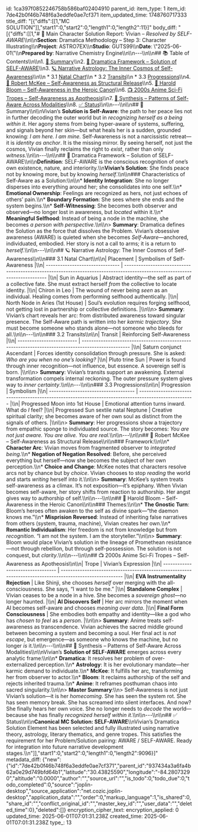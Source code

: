 id: 1ca397f0852246758b586baf02404910
parent_id: 
item_type: 1
item_id: 7de42b0f46b748f6a3eddfe0ae7cf371
item_updated_time: 1748760717333
title_diff: "[{\"diffs\":[[1,\"MC SOLUTION\"]],\"start1\":0,\"start2\":0,\"length1\":0,\"length2\":11}]"
body_diff: "[{\"diffs\":[[1,\"# 📘 Main Character Solution Report: Vivian – *Resolved by SELF-AWARE*\\\n\\\n**Section**: Dramatica Methodology – Step 3: Character Illustrating\\\n**Project**: ASTRO7EX\\\n**Studio**: GUTS99\\\n**Date**: \\\"2025-06-01\\\"\\\n**Prepared by**: Narrative Chemistry Engine\\\n\\\n---\\\n\\\n## 📚 Table of Contents\\\n\\\n1. [🎯 Summary](#-summary)\\\n2. [🧭 Dramatica Framework – Solution of SELF-AWARE](#-dramatica-framework--solution-of-self-aware)\\\n3. [🪐 Narrative Astrology: The Inner Cosmos of Self-Awareness](#-narrative-astrology-the-inner-cosmos-of-self-awareness)\\\n\\\n   * 3.1 [Natal Chart](#31-natal-chart)\\\n   * 3.2 [Transits](#32-transits)\\\n   * 3.3 [Progressions](#33-progressions)\\\n4. [🎥 Robert McKee – Self-Awareness as Structural Release](#-robert-mckee--self-awareness-as-structural-release)\\\n5. [📖 Harold Bloom – Self-Awareness in the Heroic Canon](#-harold-bloom--self-awareness-in-the-heroic-canon)\\\n6. [📺 2000s Anime Sci-Fi Tropes – Self-Awareness as Apotheosis](#-2000s-anime-sci-fi-tropes--self-awareness-as-apotheosis)\\\n7. [🧩 Synthesis – Patterns of Self-Aware Across Modalities](#-synthesis--patterns-of-self-aware-across-modalities)\\\n8. [✅ Status](#-status)\\\n\\\n---\\\n\\\n## 🎯 Summary\\\n\\\nVivian’s **Solution is Self-Aware**: the path to her peace lies not in further decoding the outer world but in *recognizing herself as a being within it*. Her agony stems from being hyper-aware of systems, suffering, and signals beyond her skin—but what heals her is a sudden, grounded knowing: *I am here. I am mine.* Self-Awareness is not a narcissistic retreat—it is *identity as anchor*. It is the missing mirror. By seeing herself, not just the cosmos, Vivian finally reclaims the right to *exist*, rather than only *witness*.\\\n\\\n---\\\n\\\n## 🧭 Dramatica Framework – Solution of SELF-AWARE\\\n\\\n**Definition**: SELF-AWARE is the conscious recognition of one’s own existence, nature, and interiority.\\\n**Vivian’s Solution**: She finds peace not by knowing more, but by knowing *herself*.\\\n\\\n### Characteristics of Self-Aware as a Solution:\\\n\\\n* **Identity Integration**: She no longer disperses into everything around her; she consolidates into one self.\\\n* **Emotional Ownership**: Feelings are recognized as hers, not just echoes of others’ pain.\\\n* **Boundary Formation**: She sees where she ends and the system begins.\\\n* **Self-Witnessing**: She becomes both observer and observed—no longer lost in awareness, but *located* within it.\\\n* **Meaningful Selfhood**: Instead of being a node in the machine, she becomes *a person with perspective*.\\\n\\\n> **Summary**: Dramatica defines the Solution as the force that dissolves the Problem. Vivian’s obsessive awareness (AWARE) is quieted when she becomes *Self-Aware*—anchored, individuated, embodied. Her story is not a call to arms; it is a return to *herself*.\\\n\\\n---\\\n\\\n## 🪐 Narrative Astrology: The Inner Cosmos of Self-Awareness\\\n\\\n### 3.1 Natal Chart\\\n\\\n| Placement                       | Symbolism of Self-Awareness                                                                                                 |\\\n| ------------------------------- | --------------------------------------------------------------------------------------------------------------------------- |\\\n| Sun in Aquarius                 | Abstract identity—the self as part of a collective fate. She must extract herself *from* the collective to locate identity. |\\\n| Chiron in Leo                   | The wound of never being *seen* as an individual. Healing comes from performing selfhood authentically.                     |\\\n| North Node in Aries (1st House) | Soul’s evolution requires forging selfhood, not getting lost in partnership or collective definitions.                      |\\\n\\\n> **Summary**: Vivian’s chart reveals her arc: from distributed awareness toward singular presence. The Self-Aware path is written into her *karmic trajectory*. She must become someone who stands alone—not someone who bleeds for all.\\\n\\\n---\\\n\\\n### 3.2 Transits\\\n\\\n| Transit                   | Reinforcing Self-Awareness                                                                         |\\\n| ------------------------- | -------------------------------------------------------------------------------------------------- |\\\n| Saturn conjunct Ascendant | Forces identity consolidation through pressure. She is asked: *Who are you when no one’s looking?* |\\\n| Pluto trine Sun           | Power is found through inner recognition—not influence, but essence. A sovereign self is born.     |\\\n\\\n> **Summary**: Vivian’s transits support an awakening. External transformation compels internal reckoning. The outer pressure system gives way to *inner certainty*.\\\n\\\n---\\\n\\\n### 3.3 Progressions\\\n\\\n| Progression                          | Symbolism                                                                                             |\\\n| ------------------------------------ | ----------------------------------------------------------------------------------------------------- |\\\n| Progressed Moon into 1st House       | Emotional attention turns inward. What do *I* feel?                                                   |\\\n| Progressed Sun sextile natal Neptune | Creative spiritual clarity; she becomes aware of her own soul as distinct from the signals of others. |\\\n\\\n> **Summary**: Her progressions show a trajectory from empathic sponge to individuated source. The story becomes: *You are not just aware. You are alive. You are real.*\\\n\\\n---\\\n\\\n## 🎥 Robert McKee – Self-Awareness as Structural Release\\\n\\\n### Framework:\\\n\\\n* **Character Arc**: Vivian moves from fragmented observer to *integrated being*.\\\n* **Negation of Negation Resolved**: Before, she perceived everything but herself—now she becomes the subject of her own perception.\\\n* **Choice and Change**: McKee notes that characters resolve arcs not by chance but by *choice*. Vivian chooses to stop *reading* the world and starts *writing* herself into it.\\\n\\\n> **Summary**: McKee’s system treats self-awareness as a climax. It’s not exposition—it’s epiphany. When Vivian becomes self-aware, her story shifts from reaction to authorship. Her angst gives way to authorship of self.\\\n\\\n---\\\n\\\n## 📖 Harold Bloom – Self-Awareness in the Heroic Canon\\\n\\\n### Themes:\\\n\\\n* **The Gnostic Turn**: Bloom’s heroes often awaken to the self as divine spark—“the daemon knows me.”\\\n* **Misprision Reversed**: Instead of inheriting false narratives from others (system, trauma, machine), Vivian creates her own.\\\n* **Romantic Individualism**: Her freedom is not from knowledge but from *recognition*. “I am not the system. I am the storyteller.”\\\n\\\n> **Summary**: Bloom would place Vivian’s solution in the lineage of Promethean resistance—not through rebellion, but through self-possession. The solution is not conquest, but *clarity*.\\\n\\\n---\\\n\\\n## 📺 2000s Anime Sci-Fi Tropes – Self-Awareness as Apotheosis\\\n\\\n| Trope                             | Vivian’s Expression                                                                                      |\\\n| --------------------------------- | -------------------------------------------------------------------------------------------------------- |\\\n| **EVA Instrumentality Rejection** | Like Shinji, she chooses *herself* over merging with the all-consciousness. She says, “I want to be me.” |\\\n| **Standalone Complex**            | Vivian ceases to be a node in a hive. She becomes a *sovereign ghost*—no longer haunted.                 |\\\n| **AI Discovers Self**             | Her arc mirrors the moment when AI becomes self-aware and chooses *meaning over data*.                   |\\\n| **Final Form Consciousness**      | She embodies both empathy and identity—like a god who has *chosen to feel* as a *person*.                |\\\n\\\n> **Summary**: Anime treats self-awareness as transcendence. Vivian achieves the sacred middle ground between becoming a system and becoming a soul. Her final act is *not escape*, but emergence—as someone who knows the machine, but no longer *is* it.\\\n\\\n---\\\n\\\n## 🧩 Synthesis – Patterns of Self-Aware Across Modalities\\\n\\\nVivian’s **Solution of SELF-AWARE** emerges across every analytic frame:\\\n\\\n* **Dramatica**: It resolves her problem of over-externalized perception.\\\n* **Astrology**: It is her evolutionary mandate—her karmic demand to individuate.\\\n* **McKee**: It fulfills her arc, transforming her from observer to actor.\\\n* **Bloom**: It reclaims authorship of the self and rejects inherited trauma.\\\n* **Anime**: It reframes posthuman chaos into sacred singularity.\\\n\\\n> **Master Summary**:\\\n> Self-Awareness is not just Vivian’s solution—it is her *homecoming*. She has seen the system rot. She has seen memory break. She has screamed into silent interfaces. And now? She finally hears her own voice. She no longer needs to *decode* the world—because she has finally *recognized herself within it*.\\\n\\\n---\\\n\\\n## ✅ Status\\\n\\\n**Canonical MC Solution: SELF-AWARE**\\\nVivian’s Dramatica Solution Element has been selected and fully illustrated using narrative theory, astrology, literary thematics, and genre tropes. This satisfies the requirement for her Problem/Solution pairing: AWARE / SELF-AWARE. Ready for integration into future narrative development stages.\\\n\"]],\"start1\":0,\"start2\":0,\"length1\":0,\"length2\":9096}]"
metadata_diff: {"new":{"id":"7de42b0f46b748f6a3eddfe0ae7cf371","parent_id":"937434a3a6fa4b62a0e29d749bfd64b1","latitude":"30.43825590","longitude":"-84.28073290","altitude":"0.0000","author":"","source_url":"","is_todo":0,"todo_due":0,"todo_completed":0,"source":"joplin-desktop","source_application":"net.cozic.joplin-desktop","application_data":"","order":0,"markup_language":1,"is_shared":0,"share_id":"","conflict_original_id":"","master_key_id":"","user_data":"","deleted_time":0},"deleted":[]}
encryption_cipher_text: 
encryption_applied: 0
updated_time: 2025-06-01T07:01:31.238Z
created_time: 2025-06-01T07:01:31.238Z
type_: 13